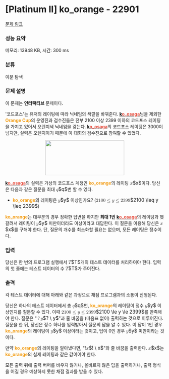 # [Platinum II] ko_orange - 22901 

[문제 링크](https://www.acmicpc.net/problem/22901) 

### 성능 요약

메모리: 13948 KB, 시간: 300 ms

### 분류

이분 탐색

### 문제 설명

<p>이 문제는 <strong>인터랙티브</strong> 문제이다.</p>

<p>'코드포스'는 유저의 레이팅에 따라 닉네임의 색깔을 바꿔준다. <a href="https://codeforces.com/profile/ko_osaga"><strong><span style="color:#000000;">k</span><span style="color:#e74c3c;">o_osaga</span></strong></a>님을 제외한 <span style="color:#f39c12;"><strong>Orange Cup</strong></span>의 운영진과 검수진들은 전부 2100 이상 2399 이하의 코드포스 레이팅을 가지고 있어서 오렌지색 닉네임을 갖는다. <a href="http://codeforces.com/profile/ko_osaga"><strong><span style="color:#000000;">k</span><span style="color:#e74c3c;">o_osaga</span></strong></a>의 코드포스 레이팅은 3000이 넘지만, 실력은 오렌지이기 때문에 이 대회의 검수진으로 참여할 수 있었다.</p>

<p style="text-align: center;"><a href="https://cdn.discordapp.com/attachments/804185565028548669/867632211327189042/unknown.png"><img alt="" src="https://cdn.discordapp.com/attachments/804185565028548669/867632211327189042/unknown.png" style="width: 250px; height: 110px;"></a></p>

<p><a href="http://codeforces.com/profile/ko_osaga"><strong><span style="color:#000000;">k</span><span style="color:#e74c3c;">o_osaga</span></strong></a>의 실력은 가상의 코드포스 계정인 <span style="color:#f39c12;"><strong>ko_orange</strong></span>의 레이팅 <mjx-container class="MathJax" jax="CHTML" style="font-size: 109%; position: relative;"><mjx-math class="MJX-TEX" aria-hidden="true"><mjx-mi class="mjx-i"><mjx-c class="mjx-c1D465 TEX-I"></mjx-c></mjx-mi></mjx-math><mjx-assistive-mml unselectable="on" display="inline"><math xmlns="http://www.w3.org/1998/Math/MathML"><mi>x</mi></math></mjx-assistive-mml><span aria-hidden="true" class="no-mathjax mjx-copytext">$x$</span></mjx-container>이다. 당신은 다음과 같은 질문을 최대 <mjx-container class="MathJax" jax="CHTML" style="font-size: 109%; position: relative;"><mjx-math class="MJX-TEX" aria-hidden="true"><mjx-mi class="mjx-i"><mjx-c class="mjx-c1D45E TEX-I"></mjx-c></mjx-mi></mjx-math><mjx-assistive-mml unselectable="on" display="inline"><math xmlns="http://www.w3.org/1998/Math/MathML"><mi>q</mi></math></mjx-assistive-mml><span aria-hidden="true" class="no-mathjax mjx-copytext">$q$</span></mjx-container>번 할 수 있다.</p>

<ul>
	<li><span style="color:#f39c12;"><strong>ko_orange</strong></span>의 레이팅은 <mjx-container class="MathJax" jax="CHTML" style="font-size: 109%; position: relative;"><mjx-math class="MJX-TEX" aria-hidden="true"><mjx-mi class="mjx-i"><mjx-c class="mjx-c1D466 TEX-I"></mjx-c></mjx-mi></mjx-math><mjx-assistive-mml unselectable="on" display="inline"><math xmlns="http://www.w3.org/1998/Math/MathML"><mi>y</mi></math></mjx-assistive-mml><span aria-hidden="true" class="no-mathjax mjx-copytext">$y$</span></mjx-container> 이상인가요? (<mjx-container class="MathJax" jax="CHTML" style="font-size: 109%; position: relative;"><mjx-math class="MJX-TEX" aria-hidden="true"><mjx-mn class="mjx-n"><mjx-c class="mjx-c32"></mjx-c><mjx-c class="mjx-c31"></mjx-c><mjx-c class="mjx-c30"></mjx-c><mjx-c class="mjx-c30"></mjx-c></mjx-mn><mjx-mo class="mjx-n" space="4"><mjx-c class="mjx-c2264"></mjx-c></mjx-mo><mjx-mi class="mjx-i" space="4"><mjx-c class="mjx-c1D466 TEX-I"></mjx-c></mjx-mi><mjx-mo class="mjx-n" space="4"><mjx-c class="mjx-c2264"></mjx-c></mjx-mo><mjx-mn class="mjx-n" space="4"><mjx-c class="mjx-c32"></mjx-c><mjx-c class="mjx-c33"></mjx-c><mjx-c class="mjx-c39"></mjx-c><mjx-c class="mjx-c39"></mjx-c></mjx-mn></mjx-math><mjx-assistive-mml unselectable="on" display="inline"><math xmlns="http://www.w3.org/1998/Math/MathML"><mn>2100</mn><mo>≤</mo><mi>y</mi><mo>≤</mo><mn>2399</mn></math></mjx-assistive-mml><span aria-hidden="true" class="no-mathjax mjx-copytext">$2100 \leq y \leq 2399$</span></mjx-container>)</li>
</ul>

<p><span style="color:#f39c12;"><strong>ko_orange</strong></span>는 대부분의 경우 정확한 답변을 하지만 <strong>최대 1번</strong> <a href="http://codeforces.com/profile/ko_osaga"><strong><span style="color:#000000;">k</span><span style="color:#e74c3c;">o_osaga</span></strong></a>의 레이팅과 헷갈려서 레이팅이 <mjx-container class="MathJax" jax="CHTML" style="font-size: 109%; position: relative;"><mjx-math class="MJX-TEX" aria-hidden="true"><mjx-mi class="mjx-i"><mjx-c class="mjx-c1D466 TEX-I"></mjx-c></mjx-mi></mjx-math><mjx-assistive-mml unselectable="on" display="inline"><math xmlns="http://www.w3.org/1998/Math/MathML"><mi>y</mi></math></mjx-assistive-mml><span aria-hidden="true" class="no-mathjax mjx-copytext">$y$</span></mjx-container> 미만이더라도 이상이라고 대답한다. 이 질문을 이용해 당신은 <mjx-container class="MathJax" jax="CHTML" style="font-size: 109%; position: relative;"><mjx-math class="MJX-TEX" aria-hidden="true"><mjx-mi class="mjx-i"><mjx-c class="mjx-c1D465 TEX-I"></mjx-c></mjx-mi></mjx-math><mjx-assistive-mml unselectable="on" display="inline"><math xmlns="http://www.w3.org/1998/Math/MathML"><mi>x</mi></math></mjx-assistive-mml><span aria-hidden="true" class="no-mathjax mjx-copytext">$x$</span></mjx-container>를 구해야 한다. 단, 질문의 개수를 최소화할 필요는 없으며, 모든 레이팅은 정수이다.</p>

### 입력 

 <p>당신은 한 번의 프로그램 실행에서 <mjx-container class="MathJax" jax="CHTML" style="font-size: 109%; position: relative;"><mjx-math class="MJX-TEX" aria-hidden="true"><mjx-mi class="mjx-i"><mjx-c class="mjx-c1D447 TEX-I"></mjx-c></mjx-mi></mjx-math><mjx-assistive-mml unselectable="on" display="inline"><math xmlns="http://www.w3.org/1998/Math/MathML"><mi>T</mi></math></mjx-assistive-mml><span aria-hidden="true" class="no-mathjax mjx-copytext">$T$</span></mjx-container>개의 테스트 데이터를 처리하여야 한다. 입력의 첫 줄에는 테스트 데이터의 수 <mjx-container class="MathJax" jax="CHTML" style="font-size: 109%; position: relative;"><mjx-math class="MJX-TEX" aria-hidden="true"><mjx-mi class="mjx-i"><mjx-c class="mjx-c1D447 TEX-I"></mjx-c></mjx-mi></mjx-math><mjx-assistive-mml unselectable="on" display="inline"><math xmlns="http://www.w3.org/1998/Math/MathML"><mi>T</mi></math></mjx-assistive-mml><span aria-hidden="true" class="no-mathjax mjx-copytext">$T$</span></mjx-container>가 주어진다.</p>

### 출력 

 <p>각 테스트 데이터에 대해 아래와 같은 과정으로 채점 프로그램과의 소통이 진행된다.</p>

<p>당신은 하나의 테스트 데이터에서 총 <mjx-container class="MathJax" jax="CHTML" style="font-size: 109%; position: relative;"><mjx-math class="MJX-TEX" aria-hidden="true"><mjx-mi class="mjx-i"><mjx-c class="mjx-c1D45E TEX-I"></mjx-c></mjx-mi></mjx-math><mjx-assistive-mml unselectable="on" display="inline"><math xmlns="http://www.w3.org/1998/Math/MathML"><mi>q</mi></math></mjx-assistive-mml><span aria-hidden="true" class="no-mathjax mjx-copytext">$q$</span></mjx-container>번, <span style="color:#f39c12;"><strong>ko_orange</strong></span>의 레이팅이 정수 <mjx-container class="MathJax" jax="CHTML" style="font-size: 109%; position: relative;"><mjx-math class="MJX-TEX" aria-hidden="true"><mjx-mi class="mjx-i"><mjx-c class="mjx-c1D466 TEX-I"></mjx-c></mjx-mi></mjx-math><mjx-assistive-mml unselectable="on" display="inline"><math xmlns="http://www.w3.org/1998/Math/MathML"><mi>y</mi></math></mjx-assistive-mml><span aria-hidden="true" class="no-mathjax mjx-copytext">$y$</span></mjx-container> 이상인지를 질문할 수 있다. 이때 <mjx-container class="MathJax" jax="CHTML" style="font-size: 109%; position: relative;"><mjx-math class="MJX-TEX" aria-hidden="true"><mjx-mn class="mjx-n"><mjx-c class="mjx-c32"></mjx-c><mjx-c class="mjx-c31"></mjx-c><mjx-c class="mjx-c30"></mjx-c><mjx-c class="mjx-c30"></mjx-c></mjx-mn><mjx-mo class="mjx-n" space="4"><mjx-c class="mjx-c2264"></mjx-c></mjx-mo><mjx-mi class="mjx-i" space="4"><mjx-c class="mjx-c1D466 TEX-I"></mjx-c></mjx-mi><mjx-mo class="mjx-n" space="4"><mjx-c class="mjx-c2264"></mjx-c></mjx-mo><mjx-mn class="mjx-n" space="4"><mjx-c class="mjx-c32"></mjx-c><mjx-c class="mjx-c33"></mjx-c><mjx-c class="mjx-c39"></mjx-c><mjx-c class="mjx-c39"></mjx-c></mjx-mn></mjx-math><mjx-assistive-mml unselectable="on" display="inline"><math xmlns="http://www.w3.org/1998/Math/MathML"><mn>2100</mn><mo>≤</mo><mi>y</mi><mo>≤</mo><mn>2399</mn></math></mjx-assistive-mml><span aria-hidden="true" class="no-mathjax mjx-copytext">$2100 \le y \le 2399$</span></mjx-container>를 만족해야 한다. 질문은 "<mjx-container class="MathJax" jax="CHTML" style="font-size: 109%; position: relative;"><mjx-math class="MJX-TEX" aria-hidden="true"><mjx-mo class="mjx-n"><mjx-c class="mjx-c3F"></mjx-c></mjx-mo><mjx-mtext class="mjx-n"><mjx-c class="mjx-cA0"></mjx-c></mjx-mtext><mjx-mi class="mjx-i"><mjx-c class="mjx-c1D466 TEX-I"></mjx-c></mjx-mi></mjx-math><mjx-assistive-mml unselectable="on" display="inline"><math xmlns="http://www.w3.org/1998/Math/MathML"><mo>?</mo><mtext> </mtext><mi>y</mi></math></mjx-assistive-mml><span aria-hidden="true" class="no-mathjax mjx-copytext">$? \ y$</span></mjx-container>"과 줄 바꿈을 (따옴표 없이) 출력하는 것으로 이루어진다. 질문을 한 뒤, 당신은 정수 하나를 입력받아서 질문의 답을 알 수 있다. 이 답이 1인 경우 <span style="color:#f39c12;"><strong>ko_orange</strong></span>의 레이팅이 <mjx-container class="MathJax" jax="CHTML" style="font-size: 109%; position: relative;"><mjx-math class="MJX-TEX" aria-hidden="true"><mjx-mi class="mjx-i"><mjx-c class="mjx-c1D466 TEX-I"></mjx-c></mjx-mi></mjx-math><mjx-assistive-mml unselectable="on" display="inline"><math xmlns="http://www.w3.org/1998/Math/MathML"><mi>y</mi></math></mjx-assistive-mml><span aria-hidden="true" class="no-mathjax mjx-copytext">$y$</span></mjx-container> 이상이라는 것이고, 답이 0인 경우 <mjx-container class="MathJax" jax="CHTML" style="font-size: 109%; position: relative;"><mjx-math class="MJX-TEX" aria-hidden="true"><mjx-mi class="mjx-i"><mjx-c class="mjx-c1D466 TEX-I"></mjx-c></mjx-mi></mjx-math><mjx-assistive-mml unselectable="on" display="inline"><math xmlns="http://www.w3.org/1998/Math/MathML"><mi>y</mi></math></mjx-assistive-mml><span aria-hidden="true" class="no-mathjax mjx-copytext">$y$</span></mjx-container> 미만이라는 것이다.</p>

<p>만약 <span style="color:#f39c12;"><strong>ko_orange</strong></span>의 레이팅을 알아냈다면, "<mjx-container class="MathJax" jax="CHTML" style="font-size: 109%; position: relative;"><mjx-math class="MJX-TEX" aria-hidden="true"><mjx-mo class="mjx-n"><mjx-c class="mjx-c21"></mjx-c></mjx-mo><mjx-mtext class="mjx-n"><mjx-c class="mjx-cA0"></mjx-c></mjx-mtext><mjx-mi class="mjx-i"><mjx-c class="mjx-c1D465 TEX-I"></mjx-c></mjx-mi></mjx-math><mjx-assistive-mml unselectable="on" display="inline"><math xmlns="http://www.w3.org/1998/Math/MathML"><mo>!</mo><mtext> </mtext><mi>x</mi></math></mjx-assistive-mml><span aria-hidden="true" class="no-mathjax mjx-copytext">$! \ x$</span></mjx-container>"와 줄 바꿈을 출력한다. <mjx-container class="MathJax" jax="CHTML" style="font-size: 109%; position: relative;"><mjx-math class="MJX-TEX" aria-hidden="true"><mjx-mi class="mjx-i"><mjx-c class="mjx-c1D465 TEX-I"></mjx-c></mjx-mi></mjx-math><mjx-assistive-mml unselectable="on" display="inline"><math xmlns="http://www.w3.org/1998/Math/MathML"><mi>x</mi></math></mjx-assistive-mml><span aria-hidden="true" class="no-mathjax mjx-copytext">$x$</span></mjx-container>는 <span style="color:#f39c12;"><strong>ko_orange</strong></span>의 실제 레이팅과 같은 값이어야 한다.</p>

<p>모든 출력 뒤에 출력 버퍼를 비우지 않거나, 올바르지 않은 답을 출력하거나, 출력 형식을 어길 경우 예상하지 못한 채점 결과를 받을 수 있다.</p>

